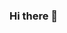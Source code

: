 ### Hi there 👋

<!--
**chrislimo10/chrislimo10** is a ✨ _special_ ✨ repository because its `README.md` (this file) appears on your GitHub profile.

I'm Christos, a second-year undergraduate in the Department of Computer Science, AUTH.
